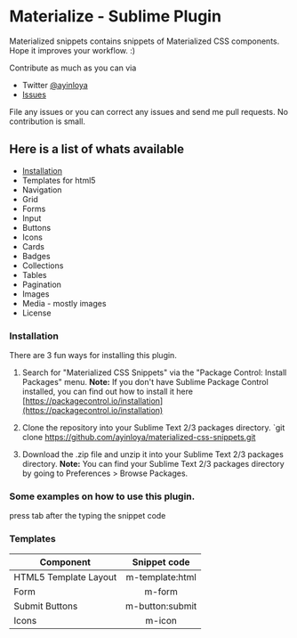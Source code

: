 Materialize - Sublime Plugin
==================

Materialized snippets contains snippets of Materialized CSS components.
Hope  it improves your workflow. :)

Contribute as much as you can via
- Twitter [@ayinloya](https://twitter.com/ayinloya)
- [Issues](https://github.com/ayinloya/materialized-css-snippets/issues)

File any issues or you can correct any issues and send me pull requests. 
No contribution is small.


## Here is a list of whats available
- [Installation](#installation)
- Templates for html5
- Navigation
- Grid
- Forms
- Input
- Buttons
- Icons
- Cards
- Badges
- Collections
- Tables
- Pagination
- Images
- Media - mostly images
- License

### Installation

There are 3 fun ways for installing this plugin.

1. Search for "Materialized CSS Snippets" via the "Package Control: Install Packages" menu.
**Note:** If you don't have Sublime Package Control installed, you can find out how to install it here [https://packagecontrol.io/installation](https://packagecontrol.io/installation)

2. Clone the repository into your Sublime Text 2/3 packages directory.
`git clone https://github.com/ayinloya/materialized-css-snippets.git

3. Download the .zip file and unzip it into your Sublime Text 2/3 packages directory.
**Note:** You can find your Sublime Text 2/3 packages directory by going to Preferences > Browse Packages.

### Some examples on how to use this plugin.
press tab after the typing the snippet code
### Templates

| Component               | Snippet code                   |
|-------------------------| :-----------------------------:|
| HTML5 Template Layout   | m-template:html                |
| Form                    | m-form                         |
| Submit Buttons          | m-button:submit                |
| Icons                   | m-icon                         |